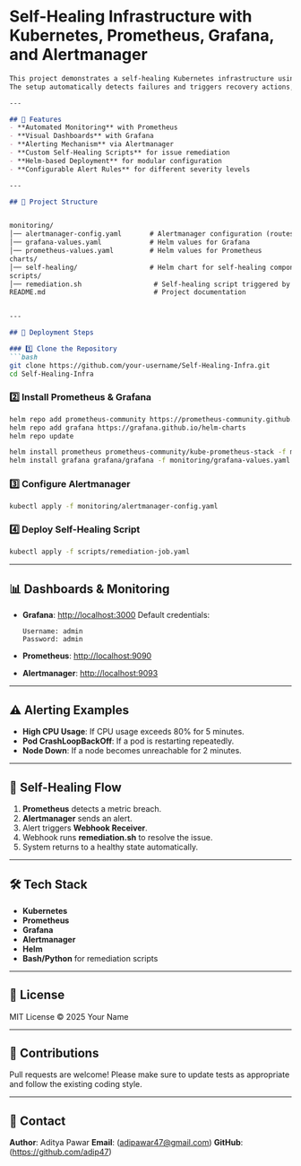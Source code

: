 # Self-Healing Infrastructure with Kubernetes, Prometheus, Grafana, and Alertmanager
```markdown
This project demonstrates a self-healing Kubernetes infrastructure using monitoring and alerting tools.  
The setup automatically detects failures and triggers recovery actions, ensuring minimal downtime.

---

## 📌 Features
- **Automated Monitoring** with Prometheus
- **Visual Dashboards** with Grafana
- **Alerting Mechanism** via Alertmanager
- **Custom Self-Healing Scripts** for issue remediation
- **Helm-based Deployment** for modular configuration
- **Configurable Alert Rules** for different severity levels

---

## 📂 Project Structure


monitoring/
│── alertmanager-config.yaml       # Alertmanager configuration (routes, receivers)
│── grafana-values.yaml            # Helm values for Grafana
│── prometheus-values.yaml         # Helm values for Prometheus
charts/
│── self-healing/                  # Helm chart for self-healing components
scripts/
│── remediation.sh                  # Self-healing script triggered by alerts
README.md                           # Project documentation


---

## 🚀 Deployment Steps

### 1️⃣ Clone the Repository
```bash
git clone https://github.com/your-username/Self-Healing-Infra.git
cd Self-Healing-Infra
````

### 2️⃣ Install Prometheus & Grafana

```bash
helm repo add prometheus-community https://prometheus-community.github.io/helm-charts
helm repo add grafana https://grafana.github.io/helm-charts
helm repo update

helm install prometheus prometheus-community/kube-prometheus-stack -f monitoring/prometheus-values.yaml
helm install grafana grafana/grafana -f monitoring/grafana-values.yaml
```

### 3️⃣ Configure Alertmanager

```bash
kubectl apply -f monitoring/alertmanager-config.yaml
```

### 4️⃣ Deploy Self-Healing Script

```bash
kubectl apply -f scripts/remediation-job.yaml
```

---

## 📊 Dashboards & Monitoring

* **Grafana**: [http://localhost:3000](http://localhost:3000)
  Default credentials:

  ```
  Username: admin
  Password: admin
  ```
* **Prometheus**: [http://localhost:9090](http://localhost:9090)
* **Alertmanager**: [http://localhost:9093](http://localhost:9093)

---

## ⚠️ Alerting Examples

* **High CPU Usage**: If CPU usage exceeds 80% for 5 minutes.
* **Pod CrashLoopBackOff**: If a pod is restarting repeatedly.
* **Node Down**: If a node becomes unreachable for 2 minutes.

---

## 🔄 Self-Healing Flow

1. **Prometheus** detects a metric breach.
2. **Alertmanager** sends an alert.
3. Alert triggers **Webhook Receiver**.
4. Webhook runs **remediation.sh** to resolve the issue.
5. System returns to a healthy state automatically.

---

## 🛠️ Tech Stack

* **Kubernetes**
* **Prometheus**
* **Grafana**
* **Alertmanager**
* **Helm**
* **Bash/Python** for remediation scripts

---

## 📜 License

MIT License © 2025 Your Name

---

## 🤝 Contributions

Pull requests are welcome!
Please make sure to update tests as appropriate and follow the existing coding style.

---

## 📧 Contact

**Author**: Aditya Pawar
**Email**: (adipawar47@gmail.com)
**GitHub**: (https://github.com/adip47)

```


